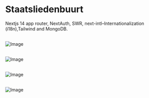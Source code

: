 <h1>Staatsliedenbuurt</h1>

Nextjs 14 app router, NextAuth, SWR, next-intl–Internationalization (i18n),Tailwind and MongoDB.</br></br>


![Image](https://github.com/user-attachments/assets/46a8cfe0-9132-4f3b-8d10-2969f4d02d01)</br></br>

![Image](https://github.com/user-attachments/assets/1fa0d40e-1e97-4a32-94b7-4917f789605f)</br></br>

![Image](https://github.com/user-attachments/assets/cc03206d-5994-483f-a4d5-8190c39f04c4)</br></br>

![Image](https://github.com/user-attachments/assets/10bbe5ad-7e47-4570-abff-5078db6794c7)</br></br>
